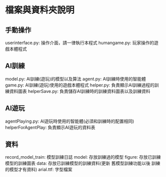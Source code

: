 # 檔案與資料夾說明

## 手動操作
userinterface.py: 操作介面，請一律執行本程式
humangame.py: 玩家操作的遊戲本體程式

## AI訓練
model.py: AI訓練(遊玩)的模型以及算法
agent.py: AI訓練時使用的智能體
game.py: AI訓練(遊玩)使用的遊戲本體程式
helper.py: 負責顯示AI訓練過程的訓練資料圖表
helperSave.py: 負責儲存AI訓練時的訓練資料圖表以及訓練資料

## AI遊玩
agentPlaying.py: AI遊玩時使用的智能體(必須和訓練時的配置相同)
helperForAgentPlay: 負責顯示AI遊玩的資料表

## 資料
record_model_train: 模型訓練日誌
model: 存放訓練過的模型
figure: 存放已訓練模型的訓練圖表
data: 存放已訓練模型的訓練資料(更新 舊模型訓練功能以後 訓練的模型才有資料)
arial.ttf: 字型檔案
